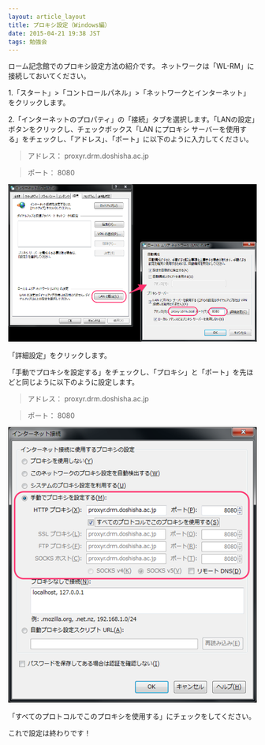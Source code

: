 ```yaml
---
layout: article_layout
title: プロキシ設定（Windows編） 
date: 2015-04-21 19:38 JST
tags: 勉強会
---
```


ローム記念館でのプロキシ設定方法の紹介です。
ネットワークは「WL-RM」に接続しておいてください。

1.「スタート」>「コントロールパネル」>「ネットワークとインターネット」をクリックします。


2.「インターネットのプロパティ」の「接続」タブを選択します。「LANの設定」ボタンをクリックし、チェックボックス「LAN にプロキシ サーバーを使用する」をチェックし、「アドレス」、「ポート」に以下のように入力してください。

> アドレス： proxyr.drm.doshisha.ac.jp

> ポート： 8080

![プロキシ設定1](./../images/2015-04-21-proxy-windows/1.png "1.png")

「詳細設定」をクリックします。

「手動でプロキシを設定する」をチェックし、「プロキシ」と「ポート」を先ほどと同じように以下のように設定します。

> アドレス： proxyr.drm.doshisha.ac.jp

> ポート： 8080

![プロキシ設定2](./../images/2015-04-21-proxy-windows/2.png "2.png")


「すべてのプロトコルでこのプロキシを使用する」にチェックをしてください。


これで設定は終わりです！
